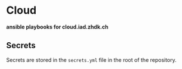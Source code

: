 # Cloud

**ansible playbooks for cloud.iad.zhdk.ch**

## Secrets

Secrets are stored in the `secrets.yml` file in the root of the repository.

```yml
```
